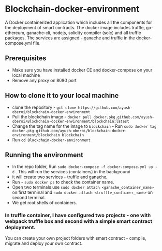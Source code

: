 # Blockchain-docker-environment

A Docker containerized application which includes all the components for the deployment of smart contracts. 
The docker image includes truffle, go-ethereum, ganache-cli, nodejs, solidity compiler (solc) and all truffle packages.
The services are assigned - ganache and truffle in the docker-compose.yml file.

## Prerequisites

- Make sure you have installed docker CE and docker-compose on your local machine
- Remove any proxy on 8080 port


## How to clone it to your local machine

- clone the repository - `git clone https://github.com/ayush-oberoi/blockchain-docker-environment`
- Pull the blockchain image - `docker pull docker.pkg.github.com/ayush-oberoi/Blockchain-docker-environment/blockchain:latest`
- Change the tag name for the image to `blockchain` - 
  Run `sudo docker tag docker.pkg.github.com/ayush-oberoi/blockchain-docker-environment/blockchain blockchain`
- Run `cd Blockchain-docker-environment`

## Running the environment

- In the repo folder, Run `sudo docker-compose -f docker-compose.yml up -d` . This will run the services (containers) in the background
- it will create two services - truffle and ganache.
- Run - `sudo docker ps` to check the container name.
- Open two terminals use `sudo docker attach <ganache_container_name>` on first terminal and `sudo docker attach <truffle_container_name>` on second terminal.
- We get root shells of containers. 

### In truffle container, I have configured two projects - one with webpack truffle box and second with a simple smart contract deployment.
You can create your own project folders with smart contract - compile, migrate and deploy your own contract.
